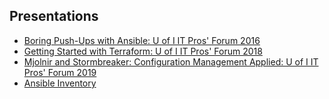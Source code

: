 ## Presentations

- [Boring Push-Ups with Ansible: U of I IT Pros' Forum  2016](http://edward.delaporte.us/presentation-ansible/#1)
- [Getting Started with Terraform: U of I IT Pros' Forum 2018](/ITPros2018.html)
- [Mjolnir and Stormbreaker: Configuration Management Applied: U of I IT Pros' Forum 2019](/ITPros2019_mjolnir.html)
- [Ansible Inventory](/Ansible_Inventory2019.html)
